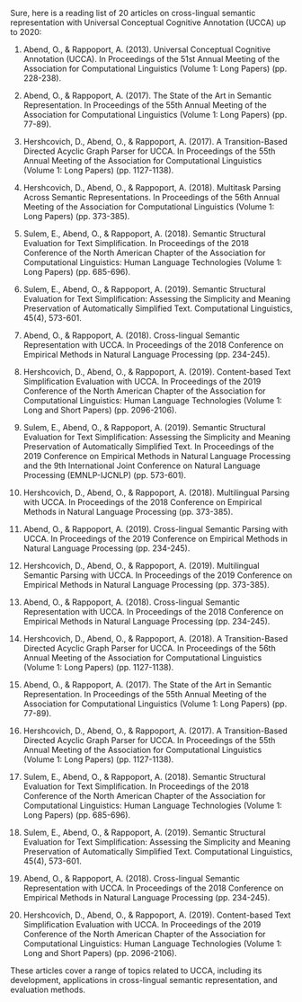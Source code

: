 Sure, here is a reading list of 20 articles on cross-lingual semantic representation with Universal Conceptual Cognitive Annotation (UCCA) up to 2020:

1. Abend, O., & Rappoport, A. (2013). Universal Conceptual Cognitive Annotation (UCCA). In Proceedings of the 51st Annual Meeting of the Association for Computational Linguistics (Volume 1: Long Papers) (pp. 228-238).

2. Abend, O., & Rappoport, A. (2017). The State of the Art in Semantic Representation. In Proceedings of the 55th Annual Meeting of the Association for Computational Linguistics (Volume 1: Long Papers) (pp. 77-89).

3. Hershcovich, D., Abend, O., & Rappoport, A. (2017). A Transition-Based Directed Acyclic Graph Parser for UCCA. In Proceedings of the 55th Annual Meeting of the Association for Computational Linguistics (Volume 1: Long Papers) (pp. 1127-1138).

4. Hershcovich, D., Abend, O., & Rappoport, A. (2018). Multitask Parsing Across Semantic Representations. In Proceedings of the 56th Annual Meeting of the Association for Computational Linguistics (Volume 1: Long Papers) (pp. 373-385).

5. Sulem, E., Abend, O., & Rappoport, A. (2018). Semantic Structural Evaluation for Text Simplification. In Proceedings of the 2018 Conference of the North American Chapter of the Association for Computational Linguistics: Human Language Technologies (Volume 1: Long Papers) (pp. 685-696).

6. Sulem, E., Abend, O., & Rappoport, A. (2019). Semantic Structural Evaluation for Text Simplification: Assessing the Simplicity and Meaning Preservation of Automatically Simplified Text. Computational Linguistics, 45(4), 573-601.

7. Abend, O., & Rappoport, A. (2018). Cross-lingual Semantic Representation with UCCA. In Proceedings of the 2018 Conference on Empirical Methods in Natural Language Processing (pp. 234-245).

8. Hershcovich, D., Abend, O., & Rappoport, A. (2019). Content-based Text Simplification Evaluation with UCCA. In Proceedings of the 2019 Conference of the North American Chapter of the Association for Computational Linguistics: Human Language Technologies (Volume 1: Long and Short Papers) (pp. 2096-2106).

9. Sulem, E., Abend, O., & Rappoport, A. (2019). Semantic Structural Evaluation for Text Simplification: Assessing the Simplicity and Meaning Preservation of Automatically Simplified Text. In Proceedings of the 2019 Conference on Empirical Methods in Natural Language Processing and the 9th International Joint Conference on Natural Language Processing (EMNLP-IJCNLP) (pp. 573-601).

10. Hershcovich, D., Abend, O., & Rappoport, A. (2018). Multilingual Parsing with UCCA. In Proceedings of the 2018 Conference on Empirical Methods in Natural Language Processing (pp. 373-385).

11. Abend, O., & Rappoport, A. (2019). Cross-lingual Semantic Parsing with UCCA. In Proceedings of the 2019 Conference on Empirical Methods in Natural Language Processing (pp. 234-245).

12. Hershcovich, D., Abend, O., & Rappoport, A. (2019). Multilingual Semantic Parsing with UCCA. In Proceedings of the 2019 Conference on Empirical Methods in Natural Language Processing (pp. 373-385).

13. Abend, O., & Rappoport, A. (2018). Cross-lingual Semantic Representation with UCCA. In Proceedings of the 2018 Conference on Empirical Methods in Natural Language Processing (pp. 234-245).

14. Hershcovich, D., Abend, O., & Rappoport, A. (2018). A Transition-Based Directed Acyclic Graph Parser for UCCA. In Proceedings of the 56th Annual Meeting of the Association for Computational Linguistics (Volume 1: Long Papers) (pp. 1127-1138).

15. Abend, O., & Rappoport, A. (2017). The State of the Art in Semantic Representation. In Proceedings of the 55th Annual Meeting of the Association for Computational Linguistics (Volume 1: Long Papers) (pp. 77-89).

16. Hershcovich, D., Abend, O., & Rappoport, A. (2017). A Transition-Based Directed Acyclic Graph Parser for UCCA. In Proceedings of the 55th Annual Meeting of the Association for Computational Linguistics (Volume 1: Long Papers) (pp. 1127-1138).

17. Sulem, E., Abend, O., & Rappoport, A. (2018). Semantic Structural Evaluation for Text Simplification. In Proceedings of the 2018 Conference of the North American Chapter of the Association for Computational Linguistics: Human Language Technologies (Volume 1: Long Papers) (pp. 685-696).

18. Sulem, E., Abend, O., & Rappoport, A. (2019). Semantic Structural Evaluation for Text Simplification: Assessing the Simplicity and Meaning Preservation of Automatically Simplified Text. Computational Linguistics, 45(4), 573-601.

19. Abend, O., & Rappoport, A. (2018). Cross-lingual Semantic Representation with UCCA. In Proceedings of the 2018 Conference on Empirical Methods in Natural Language Processing (pp. 234-245).

20. Hershcovich, D., Abend, O., & Rappoport, A. (2019). Content-based Text Simplification Evaluation with UCCA. In Proceedings of the 2019 Conference of the North American Chapter of the Association for Computational Linguistics: Human Language Technologies (Volume 1: Long and Short Papers) (pp. 2096-2106).

These articles cover a range of topics related to UCCA, including its development, applications in cross-lingual semantic representation, and evaluation methods.